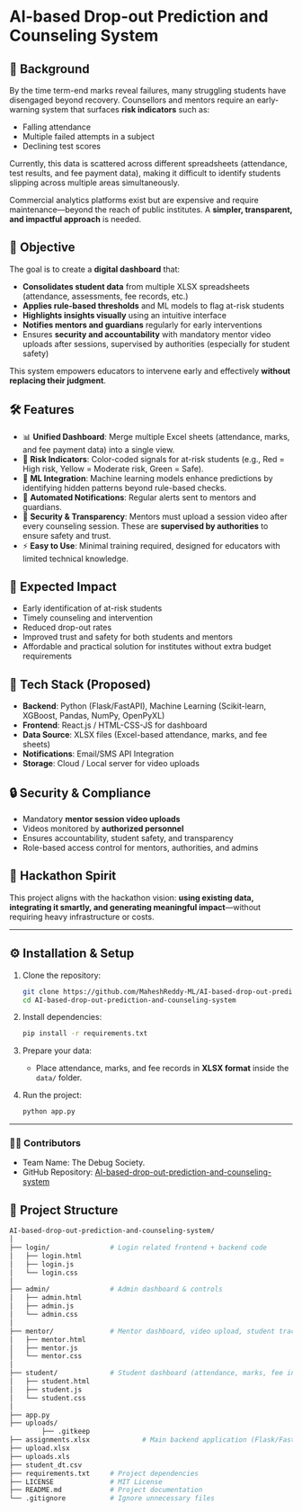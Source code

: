 # AI-based Drop-out Prediction and Counseling System 

## 📌 Background

By the time term-end marks reveal failures, many struggling students have disengaged beyond recovery. Counsellors and mentors require an early-warning system that surfaces **risk indicators** such as:

* Falling attendance
* Multiple failed attempts in a subject
* Declining test scores

Currently, this data is scattered across different spreadsheets (attendance, test results, and fee payment data), making it difficult to identify students slipping across multiple areas simultaneously.

Commercial analytics platforms exist but are expensive and require maintenance—beyond the reach of public institutes. A **simpler, transparent, and impactful approach** is needed.

## 🎯 Objective

The goal is to create a **digital dashboard** that:

* **Consolidates student data** from multiple XLSX spreadsheets (attendance, assessments, fee records, etc.)
* **Applies rule-based thresholds** and ML models to flag at-risk students
* **Highlights insights visually** using an intuitive interface
* **Notifies mentors and guardians** regularly for early interventions
* Ensures **security and accountability** with mandatory mentor video uploads after sessions, supervised by authorities (especially for student safety)

This system empowers educators to intervene early and effectively **without replacing their judgment**.

## 🛠️ Features

* 📊 **Unified Dashboard**: Merge multiple Excel sheets (attendance, marks, and fee payment data) into a single view.
* 🚦 **Risk Indicators**: Color-coded signals for at-risk students (e.g., Red = High risk, Yellow = Moderate risk, Green = Safe).
* 🤖 **ML Integration**: Machine learning models enhance predictions by identifying hidden patterns beyond rule-based checks.
* 📩 **Automated Notifications**: Regular alerts sent to mentors and guardians.
* 🎥 **Security & Transparency**: Mentors must upload a session video after every counseling session. These are **supervised by authorities** to ensure safety and trust.
* ⚡ **Easy to Use**: Minimal training required, designed for educators with limited technical knowledge.

## 🚀 Expected Impact

* Early identification of at-risk students
* Timely counseling and intervention
* Reduced drop-out rates
* Improved trust and safety for both students and mentors
* Affordable and practical solution for institutes without extra budget requirements

## 📂 Tech Stack (Proposed)

* **Backend**: Python (Flask/FastAPI), Machine Learning (Scikit-learn, XGBoost, Pandas, NumPy, OpenPyXL)
* **Frontend**: React.js / HTML-CSS-JS for dashboard
* **Data Source**: XLSX files (Excel-based attendance, marks, and fee sheets)
* **Notifications**: Email/SMS API Integration
* **Storage**: Cloud / Local server for video uploads

## 🔒 Security & Compliance

* Mandatory **mentor session video uploads**
* Videos monitored by **authorized personnel**
* Ensures accountability, student safety, and transparency
* Role-based access control for mentors, authorities, and admins

## 📌 Hackathon Spirit

This project aligns with the hackathon vision: **using existing data, integrating it smartly, and generating meaningful impact**—without requiring heavy infrastructure or costs.

---

## ⚙️ Installation & Setup

1. Clone the repository:

   ```bash
   git clone https://github.com/MaheshReddy-ML/AI-based-drop-out-prediction-and-counseling-system.git
   cd AI-based-drop-out-prediction-and-counseling-system
   ```

2. Install dependencies:

   ```bash
   pip install -r requirements.txt
   ```

3. Prepare your data:

   * Place attendance, marks, and fee records in **XLSX format** inside the `data/` folder.

4. Run the project:

   ```bash
   python app.py
   ```

---

### 👨‍💻 Contributors

* Team Name: The Debug Society. 
* GitHub Repository: [AI-based-drop-out-prediction-and-counseling-system](https://github.com/MaheshReddy-ML/AI-based-drop-out-prediction-and-counseling-system)

## 📂 Project Structure

```bash
AI-based-drop-out-prediction-and-counseling-system/
│
├── login/               # Login related frontend + backend code
│   ├── login.html
│   ├── login.js
│   └── login.css
│
├── admin/               # Admin dashboard & controls
│   ├── admin.html
│   ├── admin.js
│   └── admin.css
│
├── mentor/              # Mentor dashboard, video upload, student tracking
│   ├── mentor.html
│   ├── mentor.js
│   └── mentor.css
│
├── student/             # Student dashboard (attendance, marks, fee insights)
│   ├── student.html
│   ├── student.js
│   └── student.css
│
├── app.py
├── uploads/
        ├── .gitkeep
├── assignments.xlsx             # Main backend application (Flask/FastAPI)
├── upload.xlsx            
├── uploads.xls
├── student_dt.csv
├── requirements.txt     # Project dependencies
├── LICENSE              # MIT License
├── README.md            # Project documentation
└── .gitignore           # Ignore unnecessary files
